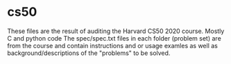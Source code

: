 # cs50

These files are the result of auditing the Harvard CS50 2020 course.
Mostly C and python code
The spec/spec.txt files in each folder (problem set) are from the course and contain instructions and or usage examles as well as background/descriptions of the 
"problems" to be solved.
